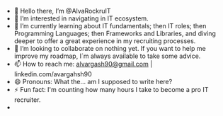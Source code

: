 - 👋 Hello there, I’m @AlvaRockruIT
- 👀 I’m interested in navigating in IT ecosystem.
- 🌱 I’m currently learning about IT fundamentals; then IT roles; then Programming Languages; then Frameworks and Libraries, and diving deeper to offer a great experience in my recruiting processes.
- 💞️ I’m looking to collaborate on nothing yet. If you want to help me improve my roadmap, I´m always available to take some advice.
- 📫 How to reach me: alvargash90@gmail.com | linkedin.com/avargahsh90 
- 😄 Pronouns:  What the... am I supposed to write here?
- ⚡ Fun fact: I'm counting how many hours I take to become a pro IT recruiter.
- 

<!---
AlvaRocruIT/AlvaRocruIT is a ✨ special ✨ repository because its `README.md` (this file) appears on your GitHub profile.
You can click the Preview link to take a look at your changes.
--->
